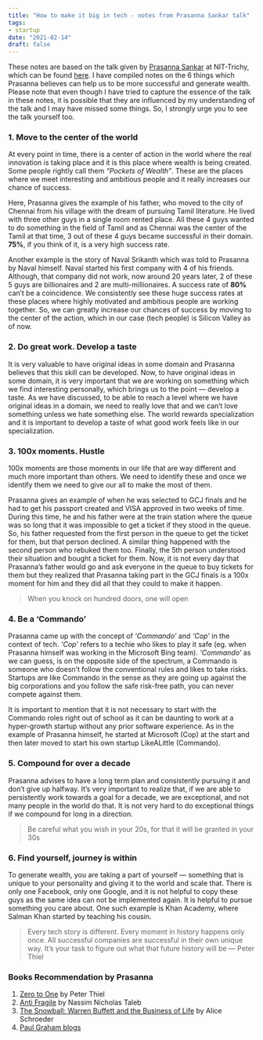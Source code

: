 ```yaml
---
title: "How to make it big in tech - notes from Prasanna Sankar talk"
tags:
- startup
date: "2021-02-14"
draft: false
---
```


These notes are based on the talk given by [Prasanna Sankar](https://www.linkedin.com/in/myprasanna/) at NIT-Trichy, which can be found [here](https://www.youtube.com/watch?v=CXLw-9fwnx8). I have compiled notes on the 6 things which Prasanna believes can help us to be more successful and generate wealth. Please note that even though I have tried to capture the essence of the talk in these notes, it is possible that they are influenced by my understanding of the talk and I may have missed some things. So, I strongly urge you to see the talk yourself too.

### 1. Move to the center of the world
At every point in time, there is a center of action in the world where the real innovation is taking place and it is this place where wealth is being created. Some people rightly call them _“Pockets of Wealth”_. These are the places where we meet interesting and ambitious people and it really increases our chance of success.

Here, Prasanna gives the example of his father, who moved to the city of Chennai from his village with the dream of pursuing Tamil literature. He lived with three other guys in a single room rented place. All these 4 guys wanted to do something in the field of Tamil and as Chennai was the center of the Tamil at that time, 3 out of these 4 guys became successful in their domain. **75%**, if you think of it, is a very high success rate.

Another example is the story of Naval Srikanth which was told to Prasanna by Naval himself. Naval started his first company with 4 of his friends. Although, that company did not work, now around 20 years later, 2 of these 5 guys are billionaires and 2 are multi-millionaires. A success rate of **80%** can’t be a coincidence. We consistently see these huge success rates at these places where highly motivated and ambitious people are working together. So, we can greatly increase our chances of success by moving to the center of the action, which in our case (tech people) is Silicon Valley as of now.

### 2. Do great work. Develop a taste
It is very valuable to have original ideas in some domain and Prasanna believes that this skill can be developed. Now, to have original ideas in some domain, it is very important that we are working on something which we find interesting personally, which brings us to the point — develop a taste. As we have discussed, to be able to reach a level where we have original ideas in a domain, we need to really love that and we can’t love something unless we hate something else. The world rewards specialization and it is important to develop a taste of what good work feels like in our specialization.

### 3. 100x moments. Hustle
100x moments are those moments in our life that are way different and much more important than others. We need to identify these and once we identify them we need to give our all to make the most of them.

Prasanna gives an example of when he was selected to GCJ finals and he had to get his passport created and VISA approved in two weeks of time. During this time, he and his father were at the train station where the queue was so long that it was impossible to get a ticket if they stood in the queue. So, his father requested from the first person in the queue to get the ticket for them, but that person declined. A similar thing happened with the second person who rebuked them too. Finally, the 5th person understood their situation and bought a ticket for them. Now, it is not every day that Prasanna’s father would go and ask everyone in the queue to buy tickets for them but they realized that Prasanna taking part in the GCJ finals is a 100x moment for him and they did all that they could to make it happen.

> When you knock on hundred doors, one will open

### 4. Be a ‘Commando’
Prasanna came up with the concept of _‘Commando’_ and _‘Cop’_ in the context of tech. _‘Cop’_ refers to a techie who likes to play it safe (eg. when Prasanna himself was working in the Microsoft Bing team). _‘Commando’_ as we can guess, is on the opposite side of the spectrum, a Commando is someone who doesn’t follow the conventional rules and likes to take risks. Startups are like Commando in the sense as they are going up against the big corporations and you follow the safe risk-free path, you can never compete against them.

It is important to mention that it is not necessary to start with the Commando roles right out of school as it can be daunting to work at a hyper-growth startup without any prior software experience. As in the example of Prasanna himself, he started at Microsoft (Cop) at the start and then later moved to start his own startup LikeALittle (Commando).

### 5. Compound for over a decade
Prasanna advises to have a long term plan and consistently pursuing it and don’t give up halfway. It’s very important to realize that, if we are able to persistently work towards a goal for a decade, we are exceptional, and not many people in the world do that. It is not very hard to do exceptional things if we compound for long in a direction.

> Be careful what you wish in your 20s, for that it will be granted in your 30s

### 6. Find yourself, journey is within
To generate wealth, you are taking a part of yourself — something that is unique to your personality and giving it to the world and scale that. There is only one Facebook, only one Google, and it is not helpful to copy these guys as the same idea can not be implemented again. It is helpful to pursue something you care about. One such example is Khan Academy, where Salman Khan started by teaching his cousin.

> Every tech story is different. Every moment in history happens only once. All successful companies are successful in their own unique way. It’s your task to figure out what that future history will be — Peter Thiel

### Books Recommendation by Prasanna
1. [Zero to One](https://www.goodreads.com/book/show/18050143-zero-to-one) by Peter Thiel
2. [Anti Fragile](https://www.goodreads.com/book/show/13530973-antifragile) by Nassim Nicholas Taleb
3. [The Snowball: Warren Buffett and the Business of Life](https://www.goodreads.com/book/show/2054761.The_Snowball?ac=1&from_search=true&qid=hGYLhfFlEW&rank=1) by Alice Schroeder
4. [Paul Graham blogs](http://www.paulgraham.com/articles.html)